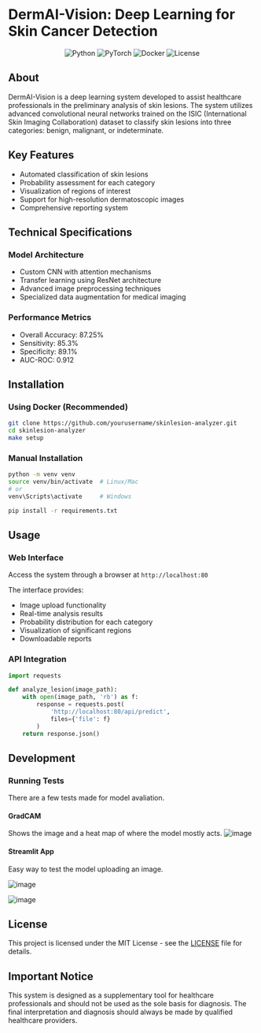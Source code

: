 # DermAI-Vision: Deep Learning for Skin Cancer Detection

<div align="center">

![Python](https://img.shields.io/badge/Python-3.10-blue.svg)
![PyTorch](https://img.shields.io/badge/PyTorch-2.0-red.svg)
![Docker](https://img.shields.io/badge/Docker-20.10-blue.svg)
![License](https://img.shields.io/badge/license-MIT-green.svg)

</div>

## About

DermAI-Vision is a deep learning system developed to assist healthcare professionals in the preliminary analysis of skin lesions. The system utilizes advanced convolutional neural networks trained on the ISIC (International Skin Imaging Collaboration) dataset to classify skin lesions into three categories: benign, malignant, or indeterminate.

## Key Features

- Automated classification of skin lesions
- Probability assessment for each category
- Visualization of regions of interest
- Support for high-resolution dermatoscopic images
- Comprehensive reporting system

## Technical Specifications

### Model Architecture
- Custom CNN with attention mechanisms
- Transfer learning using ResNet architecture
- Advanced image preprocessing techniques
- Specialized data augmentation for medical imaging

### Performance Metrics
- Overall Accuracy: 87.25%
- Sensitivity: 85.3%
- Specificity: 89.1%
- AUC-ROC: 0.912

## Installation

### Using Docker (Recommended)
```bash
git clone https://github.com/yourusername/skinlesion-analyzer.git
cd skinlesion-analyzer
make setup
```

### Manual Installation
```bash
python -m venv venv
source venv/bin/activate  # Linux/Mac
# or
venv\Scripts\activate     # Windows

pip install -r requirements.txt
```

## Usage

### Web Interface
Access the system through a browser at `http://localhost:80`

The interface provides:
- Image upload functionality
- Real-time analysis results
- Probability distribution for each category
- Visualization of significant regions
- Downloadable reports

### API Integration
```python
import requests

def analyze_lesion(image_path):
    with open(image_path, 'rb') as f:
        response = requests.post(
            'http://localhost:80/api/predict',
            files={'file': f}
        )
    return response.json()
```

## Development

### Running Tests

There are a few tests made for model avaliation.

#### GradCAM

Shows the image and a heat map of where the model mostly acts.
![image](https://github.com/user-attachments/assets/7975f2a1-e0f7-4e34-8140-954fdb6c35e7)

#### Streamlit App

Easy way to test the model uploading an image.

![image](https://github.com/user-attachments/assets/04ca0dbd-15d4-40cd-a1d3-fbf4a737d8cd)

![image](https://github.com/user-attachments/assets/8461352a-d261-450d-a93b-727cc26e07af)


## License

This project is licensed under the MIT License - see the [LICENSE](LICENSE) file for details.

## Important Notice

This system is designed as a supplementary tool for healthcare professionals and should not be used as the sole basis for diagnosis. The final interpretation and diagnosis should always be made by qualified healthcare providers.
